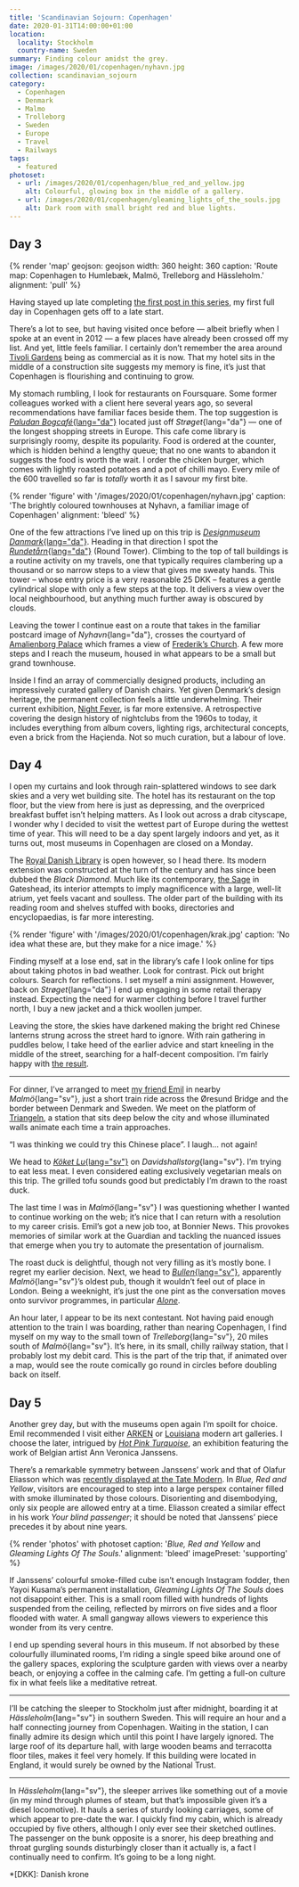 ```yaml
---
title: 'Scandinavian Sojourn: Copenhagen'
date: 2020-01-31T14:00:00+01:00
location:
  locality: Stockholm
  country-name: Sweden
summary: Finding colour amidst the grey.
image: /images/2020/01/copenhagen/nyhavn.jpg
collection: scandinavian_sojourn
category:
  - Copenhagen
  - Denmark
  - Malmo
  - Trolleborg
  - Sweden
  - Europe
  - Travel
  - Railways
tags:
  - featured
photoset:
  - url: /images/2020/01/copenhagen/blue_red_and_yellow.jpg
    alt: Colourful, glowing box in the middle of a gallery.
  - url: /images/2020/01/copenhagen/gleaming_lights_of_the_souls.jpg
    alt: Dark room with small bright red and blue lights.
---
```

## Day 3

{% render 'map'
  geojson: geojson
  width: 360
  height: 360
  caption: 'Route map: Copenhagen to Humlebæk, Malmö, Trelleborg and Hässleholm.'
  alignment: 'pull'
%}

Having stayed up late completing [the first post in this series][1], my first full day in Copenhagen gets off to a late start.

There’s a lot to see, but having visited once before — albeit briefly when I spoke at an event in 2012 — a few places have already been crossed off my list. And yet, little feels familiar. I certainly don’t remember the area around [Tivoli Gardens][2] being as commercial as it is now. That my hotel sits in the middle of a construction site suggests my memory is fine, it’s just that Copenhagen is flourishing and continuing to grow.

My stomach rumbling, I look for restaurants on Foursquare. Some former colleagues worked with a client here several years ago, so several recommendations have familiar faces beside them. The top suggestion is [*Paludan Bogcafé*{lang="da"}][3] located just off *Strøget*{lang="da"} — one of the longest shopping streets in Europe. This cafe come library is surprisingly roomy, despite its popularity. Food is ordered at the counter, which is hidden behind a lengthy queue; that no one wants to abandon it suggests the food is worth the wait. I order the chicken burger, which comes with lightly roasted potatoes and a pot of chilli mayo. Every mile of the 600 travelled so far is *totally* worth it as I savour my first bite.

{% render 'figure' with '/images/2020/01/copenhagen/nyhavn.jpg'
  caption: 'The brightly coloured townhouses at Nyhavn, a familiar image of Copenhagen'
  alignment: 'bleed'
%}

One of the few attractions I’ve lined up on this trip is [*Designmuseum Danmark*{lang="da"}][4]. Heading in that direction I spot the [*Rundetårn*{lang="da"}][5] (Round Tower). Climbing to the top of tall buildings is a routine activity on my travels, one that typically requires clambering up a thousand or so narrow steps to a view that gives me sweaty hands. This tower – whose entry price is a very reasonable 25 DKK – features a gentle cylindrical slope with only a few steps at the top. It delivers a view over the local neighbourhood, but anything much further away is obscured by clouds.

Leaving the tower I continue east on a route that takes in the familiar postcard image of *Nyhavn*{lang="da"}, crosses the courtyard of [Amalienborg Palace][6] which frames a view of [Frederik’s Church][7]. A few more steps and I reach the museum, housed in what appears to be a small but grand townhouse.

Inside I find an array of commercially designed products, including an impressively curated gallery of Danish chairs. Yet given Denmark’s design heritage, the permanent collection feels a little underwhelming. Their current exhibition, [Night Fever][8], is far more extensive. A retrospective covering the design history of nightclubs from the 1960s to today, it includes everything from album covers, lighting rigs, architectural concepts, even a brick from the Haçienda. Not so much curation, but a labour of love.

## Day 4

I open my curtains and look through rain-splattered windows to see dark skies and a very wet building site. The hotel has its restaurant on the top floor, but the view from here is just as depressing, and the overpriced breakfast buffet isn’t helping matters. As I look out across a drab cityscape, I wonder why I decided to visit the wettest part of Europe during the wettest time of year. This will need to be a day spent largely indoors and yet, as it turns out, most museums in Copenhagen are closed on a Monday.

The [Royal Danish Library][9] is open however, so I head there. Its modern extension was constructed at the turn of the century and has since been dubbed the *Black Diamond*. Much like its contemporary, [the Sage][10] in Gateshead, its interior attempts to imply magnificence with a large, well-lit atrium, yet feels vacant and soulless. The older part of the building with its reading room and shelves stuffed with books, directories and encyclopaedias, is far more interesting.

{% render 'figure' with '/images/2020/01/copenhagen/krak.jpg'
  caption: 'No idea what these are, but they make for a nice image.'
%}

Finding myself at a lose end, sat in the library’s cafe I look online for tips about taking photos in bad weather. Look for contrast. Pick out bright colours. Search for reflections. I set myself a mini assignment. However, back on *Strøget*{lang="da"} I end up engaging in some retail therapy instead. Expecting the need for warmer clothing before I travel further north, I buy a new jacket and a thick woollen jumper.

Leaving the store, the skies have darkened making the bright red Chinese lanterns strung across the street hard to ignore. With rain gathering in puddles below, I take heed of the earlier advice and start kneeling in the middle of the street, searching for a half-decent composition. I’m fairly happy with [the result][11].

* * *

For dinner, I’ve arranged to meet [my friend Emil][12] in nearby *Malmö*{lang="sv"}, just a short train ride across the Øresund Bridge and the border between Denmark and Sweden. We meet on the platform of [Triangeln][13], a station that sits deep below the city and whose illuminated walls animate each time a train approaches.

“I was thinking we could try this Chinese place”. I laugh… not again!

We head to [*Köket Lu*{lang="sv"}][14] on *Davidshallstorg*{lang="sv"}. I’m trying to eat less meat. I even considered eating exclusively vegetarian meals on this trip. The grilled tofu sounds good but predictably I’m drawn to the roast duck.

The last time I was in *Malmö*{lang="sv"} I was questioning whether I wanted to continue working on the web; it’s nice that I can return with a resolution to my career crisis. Emil’s got a new job too, at Bonnier News. This provokes memories of similar work at the Guardian and tackling the nuanced issues that emerge when you try to automate the presentation of journalism.

The roast duck is delightful, though not very filling as it’s mostly bone. I regret my earlier decision. Next, we head to [*Bullen*{lang="sv"}][15], apparently *Malmö*{lang="sv"}’s oldest pub, though it wouldn’t feel out of place in London. Being a weeknight, it’s just the one pint as the conversation moves onto survivor programmes, in particular [<cite>Alone</cite>][16].

An hour later, I appear to be its next contestant. Not having paid enough attention to the train I was boarding, rather than nearing Copenhagen, I find myself on my way to the small town of *Trelleborg*{lang="sv"}, 20 miles south of *Malmö*{lang="sv"}. It’s here, in its small, chilly railway station, that I probably lost my debit card. This is the part of the trip that, if animated over a map, would see the route comically go round in circles before doubling back on itself.

## Day 5

Another grey day, but with the museums open again I’m spoilt for choice. Emil recommended I visit either [ARKEN][17] or [Louisiana][18] modern art galleries. I choose the later, intrigued by [<cite>Hot Pink Turquoise</cite>][19], an exhibition featuring the work of Belgian artist Ann Veronica Janssens.

There’s a remarkable symmetry between Janssens’ work and that of Olafur Eliasson which was [recently displayed at the Tate Modern][20]. In <cite>Blue, Red and Yellow</cite>, visitors are encouraged to step into a large perspex container filled with smoke illuminated by those colours. Disorienting and disembodying, only six people are allowed entry at a time. Eliasson created a similar effect in his work <cite>Your blind passenger</cite>; it should be noted that Janssens’ piece precedes it by about nine years.

{% render 'photos' with photoset
  caption: '<cite>Blue, Red and Yellow</cite> and <cite>Gleaming Lights Of The Souls</cite>.'
  alignment: 'bleed'
  imagePreset: 'supporting'
%}

If Janssens’ colourful smoke-filled cube isn’t enough Instagram fodder, then Yayoi Kusama’s permanent installation, <cite>Gleaming Lights Of The Souls</cite> does not disappoint either. This is a small room filled with hundreds of lights suspended from the ceiling, reflected by mirrors on five sides and a floor flooded with water. A small gangway allows viewers to experience this wonder from its very centre.

I end up spending several hours in this museum. If not absorbed by these colourfully illuminated rooms, I’m riding a single speed bike around one of the gallery spaces, exploring the sculpture garden with views over a nearby beach, or enjoying a coffee in the calming cafe. I’m getting a full-on culture fix in what feels like a meditative retreat.

* * *

I’ll be catching the sleeper to Stockholm just after midnight, boarding it at *Hässleholm*{lang="sv"} in southern Sweden. This will require an hour and a half connecting journey from Copenhagen. Waiting in the station, I can finally admire its design which until this point I have largely ignored. The large roof of its departure hall, with large wooden beams and terracotta floor tiles, makes it feel very homely. If this building were located in England, it would surely be owned by the National Trust.

* * *

In *Hässleholm*{lang="sv"}, the sleeper arrives like something out of a movie (in my mind through plumes of steam, but that’s impossible given it’s a diesel locomotive). It hauls a series of sturdy looking carriages, some of which appear to pre-date the war. I quickly find my cabin, which is already occupied by five others, although I only ever see their sketched outlines. The passenger on the bunk opposite is a snorer, his deep breathing and throat gurgling sounds disturbingly closer than it actually is, a fact I continually need to confirm. It’s going to be a long night.

[1]: /2020/01/brighton_to_copenhagen
[2]: https://en.wikipedia.org/wiki/Tivoli_(Copenhagen)
[3]: https://paludan-cafe.dk
[4]: https://designmuseum.dk
[5]: https://rundetaarn.dk
[6]: https://en.wikipedia.org/wiki/Amalienborg
[7]: https://en.wikipedia.org/wiki/Frederik%27s_Church
[8]: https://designmuseum.dk/en/exhibition/night-fever/
[9]: https://en.wikipedia.org/wiki/Royal_Library,_Denmark
[10]: https://en.wikipedia.org/wiki/Sage_Gateshead
[11]: /photos/1580141388
[12]: https://thatemil.com
[13]: https://en.wikipedia.org/wiki/Triangeln_station
[14]: https://koket.lu
[15]: http://www.bullen.nu
[16]: https://en.wikipedia.org/wiki/Alone_(TV_series)
[17]: https://uk.arken.dk
[18]: https://www.louisiana.dk/en
[19]: https://www.louisiana.dk/en/exhibition/hot-pink-turquoise
[20]: https://www.tate.org.uk/whats-on/tate-modern/exhibition/olafur-eliasson

*[DKK]: Danish krone
